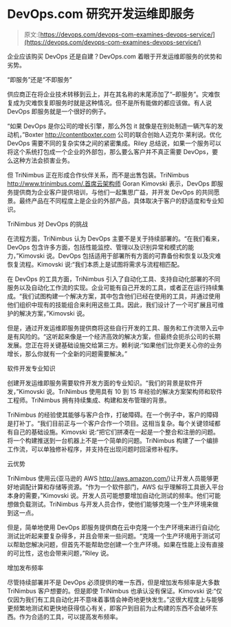 # DevOps.com 研究开发运维即服务

> 原文:[https://devops.com/devops-com-examines-devops-service/](https://devops.com/devops-com-examines-devops-service/)

企业应该购买 DevOps 还是自建？DevOps.com 着眼于开发运维即服务的优势和劣势。

“即服务”还是“不即服务”

供应商正在将企业技术转移到云上，并在其名称的末尾添加了“–即服务”。灾难恢复成为灾难恢复即服务时就是这种情况。但不是所有能做的都应该做。有人说 DevOps 即服务就是一个很好的例子。

“如果 DevOps 是你公司的增长引擎，那么外包 it 就像是在别处制造一辆汽车的发动机，”Boxter http://contentboxter.com 公司的联合创始人迈克尔·莱利说。优化 DevOps 需要不同的复杂实体之间的紧密集成。Riley 总结说，如果一个服务可以将这个系统打包成一个企业的外部包，那么要么客户并不真正需要 DevOps，要么这种方法会损害业务。

但 TriNimbus 正在形成合作伙伴关系，而不是出售包装。TriNimbus http://www.trinimbus.com/.首席云架构师 Goran Kimovski 表示，DevOps 即服务提供商为企业客户提供培训，与他们一起集思广益，并开发 DevOps 的共同愿景。最终产品在不同程度上是企业的外部产品，具体取决于客户的舒适度和专业知识。

TriNimbus 对 DevOps 的挑战

在流程方面，TriNimbus 认为 DevOps 主要不是关于持续部署的。“在我们看来，DevOps 包含许多方面，包括性能监控、管理以及识别异常和模式的能力，”Kimovski 说。DevOps 包括适用于部署所有方面的可靠备份和恢复以及灾难恢复流程。Kimovski 说:“我们本质上是试图将需求与流程相匹配。

在 DevOps 的工具方面，TriNimbus 引入了自动化工具、支持自动化部署的不同服务以及自动化工作流的实现。企业可能有自己开发的工具，或者正在运行持续集成。“我们试图构建一个解决方案，其中包含他们已经在使用的工具，并通过使用他们组织中现有的技能组合来利用这些工具。因此，我们设计了一个可扩展且可维护的解决方案，”Kimovski 说。

但是，通过开发运维即服务提供商将这些自行开发的工具、服务和工作流带入云中是有风险的。“这听起来像是一个经济高效的解决方案，但最终会扼杀公司的长期发展。您正在将关键基础设施交给第三方。赖利说:“如果他们比你更关心你的业务增长，那么你就有一个全新的问题需要解决。”

软件开发专业知识

创建开发运维即服务需要软件开发方面的专业知识。“我们的背景是软件开发，”Kimovski 说。TriNimbus 使用具有 10 到 15 年经验的解决方案架构师和软件工程师。TriNimbus 拥有持续集成、构建和发布管理的背景。

TriNimbus 的经验使其能够与客户合作，打破障碍。在一个例子中，客户的障碍是打补丁。“我们目前正与一个客户合作一个项目。这相当复杂。每个关键领域都有自己的基础设施。Kimovski 说:“把它们拼凑在一起是一个整合和注册的问题。将一个构建推送到一台机器上不是一个简单的问题。TriNimbus 构建了一个编排工作流，可以单独修补程序，并支持在出现问题时回滚修补程序。

云优势

TriNimbus 使用云(亚马逊的 AWS http://aws.amazon.com/)让开发人员能够更好地调配计算和存储等资源。“作为一个软件部门，AWS 似乎理解将工具嵌入平台本身的需要，”Kimovski 说。开发人员可能想要增加自动化测试的频率。他们可能想做负载测试。TriNimbus 与开发人员合作，使他们能够克隆一个生产环境来做到这一点。

但是，简单地使用 DevOps 即服务提供商在云中克隆一个生产环境来进行自动化测试比听起来要复杂得多，并且会带来一些问题。“克隆一个生产环境用于测试可以帮助您解决问题，但首先不能帮助您创建一个生产环境。如果在性能上没有直接的可比性，这也会带来问题，”Riley 说。

增加发布频率

尽管持续部署并不是 DevOps 必须提供的唯一东西，但是增加发布频率是大多数 TriNimbus 客户想要的。但是即使 TriNimbus 也承认没有保证。Kimovski 说:“仅仅因为我们有工具自动化并不意味着事情会神奇地更快发生。”这很大程度上与能够更频繁地测试和更快地获得信心有关，即客户到目前为止构建的东西不会破坏东西。作为合适的工具，可以提高发布频率。